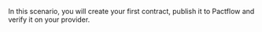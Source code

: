 In this scenario, you will create your first contract, publish it to Pactflow and verify it on your provider.